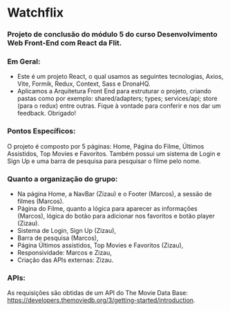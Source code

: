 # Watchflix
### Projeto de conclusão do módulo 5 do curso Desenvolvimento Web Front-End com React da Flit.

### Em Geral:
- Este é um projeto React, o qual usamos as seguintes tecnologias, Axios, Vite, Formik, Redux, Context, Sass e DronaHQ. 
- Aplicamos a Arquitetura Front End para estruturar o projeto, criando pastas como por exemplo: shared/adapters; types; services/api; store (para o redux) entre outras.
Fique à vontade para conferir e nos dar um feedback. Obrigado!

### Pontos Específicos:
O projeto é composto por 5 páginas: Home, Página do Filme, Últimos Assistidos, Top Movies e Favoritos. Também possui um sistema de Login e Sign Up e uma barra de pesquisa para pesquisar o filme pelo nome.

### Quanto a organização do grupo:
- Na página Home, a NavBar (Zizau) e o Footer (Marcos), a sessão de filmes (Marcos).
- Página do Filme, quanto a lógica para aparecer as informações (Marcos), lógica do botão para adicionar nos favoritos e botão player (Zizau).
- Sistema de Login, Sign Up (Zizau),
- Barra de pesquisa (Marcos),
- Página Últimos assistidos, Top Movies e Favoritos (Zizau),
- Responsividade: Marcos e Zizau,
- Criação das APIs externas: Zizau.

### APIs:
As requisições são obtidas de um API do The Movie Data Base:
https://developers.themoviedb.org/3/getting-started/introduction.